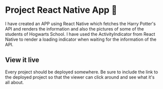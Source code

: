 # Project React Native App 📱

I have created an APP using React Native which fetches the Harry Potter's API and renders the information and also the pictures of some of the students of Hogwarts School. I have used the ActivityIndicator from React Native to render a loading indicator when waiting for the information of the API.

## View it live

Every project should be deployed somewhere. Be sure to include the link to the deployed project so that the viewer can click around and see what it's all about.
